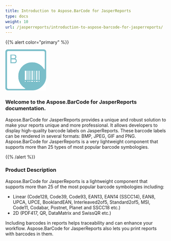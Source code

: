 ```yaml
---
title: Introduction to Aspose.BarCode for JasperReports
type: docs
weight: 10
url: /jasperreports/introduction-to-aspose-barcode-for-jasperreports/
---
```


{{% alert color="primary" %}} 

![todo:image_alt_text](introduction-to-aspose-barcode-for-jasperreports_1.png)
### **Welcome to the Aspose.BarCode for JasperReports documentation.**
Aspose.BarCode for JasperReports provides a unique and robust solution to make your reports unique and more professional. It allows developers to display high-quality barcode labels on JasperReports. These barcode labels can be rendered in several formats: BMP, JPEG, GIF and PNG. Aspose.BarCode for JasperReports is a very lightweight component that supports more than 25 types of most popular barcode symbologies.

{{% /alert %}} 
### **Product Description**
Aspose.BarCode for JasperReports is a lightweight component that supports more than 25 of the most popular barcode symbologies including:

- Linear (Code128, Code39, Code93, EAN13, EAN14 (SSCC14), EAN8, UPCA, UPCE, BooklandEAN, Interleaved2of5, Standard2of5, MSI, Code11, Codabar, Postnet, Planet and SSCC18 etc.)
- 2D (PDF417, QR, DataMatrix and SwissQR etc.)

Including barcodes in reports helps traceability and can enhance your workflow. Aspose.BarCode for JasperReports also lets you print reports with barcodes in them.
